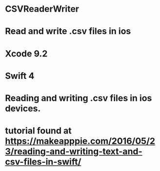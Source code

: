 # CSVReaderWriter
# Read and write .csv files in ios
# Xcode 9.2
# Swift 4
# Reading and writing .csv files in ios devices.
# tutorial found at https://makeapppie.com/2016/05/23/reading-and-writing-text-and-csv-files-in-swift/
